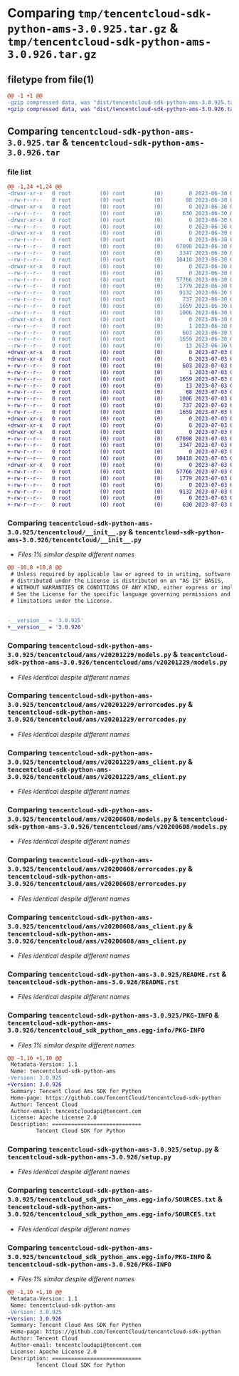# Comparing `tmp/tencentcloud-sdk-python-ams-3.0.925.tar.gz` & `tmp/tencentcloud-sdk-python-ams-3.0.926.tar.gz`

## filetype from file(1)

```diff
@@ -1 +1 @@
-gzip compressed data, was "dist/tencentcloud-sdk-python-ams-3.0.925.tar", last modified: Fri Jun 30 01:59:14 2023, max compression
+gzip compressed data, was "dist/tencentcloud-sdk-python-ams-3.0.926.tar", last modified: Mon Jul  3 00:18:05 2023, max compression
```

## Comparing `tencentcloud-sdk-python-ams-3.0.925.tar` & `tencentcloud-sdk-python-ams-3.0.926.tar`

### file list

```diff
@@ -1,24 +1,24 @@
-drwxr-xr-x   0 root         (0) root         (0)        0 2023-06-30 01:59:14.000000 tencentcloud-sdk-python-ams-3.0.925/
--rw-r--r--   0 root         (0) root         (0)       88 2023-06-30 01:59:14.000000 tencentcloud-sdk-python-ams-3.0.925/setup.cfg
-drwxr-xr-x   0 root         (0) root         (0)        0 2023-06-30 01:59:14.000000 tencentcloud-sdk-python-ams-3.0.925/tencentcloud/
--rw-r--r--   0 root         (0) root         (0)      630 2023-06-30 01:59:13.000000 tencentcloud-sdk-python-ams-3.0.925/tencentcloud/__init__.py
-drwxr-xr-x   0 root         (0) root         (0)        0 2023-06-30 01:59:14.000000 tencentcloud-sdk-python-ams-3.0.925/tencentcloud/ams/
--rw-r--r--   0 root         (0) root         (0)        0 2023-06-30 01:59:13.000000 tencentcloud-sdk-python-ams-3.0.925/tencentcloud/ams/__init__.py
-drwxr-xr-x   0 root         (0) root         (0)        0 2023-06-30 01:59:14.000000 tencentcloud-sdk-python-ams-3.0.925/tencentcloud/ams/v20201229/
--rw-r--r--   0 root         (0) root         (0)        0 2023-06-30 01:59:13.000000 tencentcloud-sdk-python-ams-3.0.925/tencentcloud/ams/v20201229/__init__.py
--rw-r--r--   0 root         (0) root         (0)    67098 2023-06-30 01:59:13.000000 tencentcloud-sdk-python-ams-3.0.925/tencentcloud/ams/v20201229/models.py
--rw-r--r--   0 root         (0) root         (0)     3347 2023-06-30 01:59:13.000000 tencentcloud-sdk-python-ams-3.0.925/tencentcloud/ams/v20201229/errorcodes.py
--rw-r--r--   0 root         (0) root         (0)    10418 2023-06-30 01:59:13.000000 tencentcloud-sdk-python-ams-3.0.925/tencentcloud/ams/v20201229/ams_client.py
-drwxr-xr-x   0 root         (0) root         (0)        0 2023-06-30 01:59:14.000000 tencentcloud-sdk-python-ams-3.0.925/tencentcloud/ams/v20200608/
--rw-r--r--   0 root         (0) root         (0)        0 2023-06-30 01:59:13.000000 tencentcloud-sdk-python-ams-3.0.925/tencentcloud/ams/v20200608/__init__.py
--rw-r--r--   0 root         (0) root         (0)    57766 2023-06-30 01:59:13.000000 tencentcloud-sdk-python-ams-3.0.925/tencentcloud/ams/v20200608/models.py
--rw-r--r--   0 root         (0) root         (0)     1779 2023-06-30 01:59:13.000000 tencentcloud-sdk-python-ams-3.0.925/tencentcloud/ams/v20200608/errorcodes.py
--rw-r--r--   0 root         (0) root         (0)     9132 2023-06-30 01:59:13.000000 tencentcloud-sdk-python-ams-3.0.925/tencentcloud/ams/v20200608/ams_client.py
--rw-r--r--   0 root         (0) root         (0)      737 2023-06-30 01:59:13.000000 tencentcloud-sdk-python-ams-3.0.925/README.rst
--rw-r--r--   0 root         (0) root         (0)     1659 2023-06-30 01:59:14.000000 tencentcloud-sdk-python-ams-3.0.925/PKG-INFO
--rw-r--r--   0 root         (0) root         (0)     1006 2023-06-30 01:59:13.000000 tencentcloud-sdk-python-ams-3.0.925/setup.py
-drwxr-xr-x   0 root         (0) root         (0)        0 2023-06-30 01:59:14.000000 tencentcloud-sdk-python-ams-3.0.925/tencentcloud_sdk_python_ams.egg-info/
--rw-r--r--   0 root         (0) root         (0)        1 2023-06-30 01:59:14.000000 tencentcloud-sdk-python-ams-3.0.925/tencentcloud_sdk_python_ams.egg-info/dependency_links.txt
--rw-r--r--   0 root         (0) root         (0)      603 2023-06-30 01:59:14.000000 tencentcloud-sdk-python-ams-3.0.925/tencentcloud_sdk_python_ams.egg-info/SOURCES.txt
--rw-r--r--   0 root         (0) root         (0)     1659 2023-06-30 01:59:14.000000 tencentcloud-sdk-python-ams-3.0.925/tencentcloud_sdk_python_ams.egg-info/PKG-INFO
--rw-r--r--   0 root         (0) root         (0)       13 2023-06-30 01:59:14.000000 tencentcloud-sdk-python-ams-3.0.925/tencentcloud_sdk_python_ams.egg-info/top_level.txt
+drwxr-xr-x   0 root         (0) root         (0)        0 2023-07-03 00:18:05.000000 tencentcloud-sdk-python-ams-3.0.926/
+drwxr-xr-x   0 root         (0) root         (0)        0 2023-07-03 00:18:05.000000 tencentcloud-sdk-python-ams-3.0.926/tencentcloud_sdk_python_ams.egg-info/
+-rw-r--r--   0 root         (0) root         (0)      603 2023-07-03 00:18:05.000000 tencentcloud-sdk-python-ams-3.0.926/tencentcloud_sdk_python_ams.egg-info/SOURCES.txt
+-rw-r--r--   0 root         (0) root         (0)        1 2023-07-03 00:18:05.000000 tencentcloud-sdk-python-ams-3.0.926/tencentcloud_sdk_python_ams.egg-info/dependency_links.txt
+-rw-r--r--   0 root         (0) root         (0)     1659 2023-07-03 00:18:05.000000 tencentcloud-sdk-python-ams-3.0.926/tencentcloud_sdk_python_ams.egg-info/PKG-INFO
+-rw-r--r--   0 root         (0) root         (0)       13 2023-07-03 00:18:05.000000 tencentcloud-sdk-python-ams-3.0.926/tencentcloud_sdk_python_ams.egg-info/top_level.txt
+-rw-r--r--   0 root         (0) root         (0)       88 2023-07-03 00:18:05.000000 tencentcloud-sdk-python-ams-3.0.926/setup.cfg
+-rw-r--r--   0 root         (0) root         (0)     1006 2023-07-03 00:18:05.000000 tencentcloud-sdk-python-ams-3.0.926/setup.py
+-rw-r--r--   0 root         (0) root         (0)      737 2023-07-03 00:18:05.000000 tencentcloud-sdk-python-ams-3.0.926/README.rst
+-rw-r--r--   0 root         (0) root         (0)     1659 2023-07-03 00:18:05.000000 tencentcloud-sdk-python-ams-3.0.926/PKG-INFO
+drwxr-xr-x   0 root         (0) root         (0)        0 2023-07-03 00:18:05.000000 tencentcloud-sdk-python-ams-3.0.926/tencentcloud/
+drwxr-xr-x   0 root         (0) root         (0)        0 2023-07-03 00:18:05.000000 tencentcloud-sdk-python-ams-3.0.926/tencentcloud/ams/
+drwxr-xr-x   0 root         (0) root         (0)        0 2023-07-03 00:18:05.000000 tencentcloud-sdk-python-ams-3.0.926/tencentcloud/ams/v20201229/
+-rw-r--r--   0 root         (0) root         (0)    67098 2023-07-03 00:18:05.000000 tencentcloud-sdk-python-ams-3.0.926/tencentcloud/ams/v20201229/models.py
+-rw-r--r--   0 root         (0) root         (0)     3347 2023-07-03 00:18:05.000000 tencentcloud-sdk-python-ams-3.0.926/tencentcloud/ams/v20201229/errorcodes.py
+-rw-r--r--   0 root         (0) root         (0)        0 2023-07-03 00:18:05.000000 tencentcloud-sdk-python-ams-3.0.926/tencentcloud/ams/v20201229/__init__.py
+-rw-r--r--   0 root         (0) root         (0)    10418 2023-07-03 00:18:05.000000 tencentcloud-sdk-python-ams-3.0.926/tencentcloud/ams/v20201229/ams_client.py
+drwxr-xr-x   0 root         (0) root         (0)        0 2023-07-03 00:18:05.000000 tencentcloud-sdk-python-ams-3.0.926/tencentcloud/ams/v20200608/
+-rw-r--r--   0 root         (0) root         (0)    57766 2023-07-03 00:18:05.000000 tencentcloud-sdk-python-ams-3.0.926/tencentcloud/ams/v20200608/models.py
+-rw-r--r--   0 root         (0) root         (0)     1779 2023-07-03 00:18:05.000000 tencentcloud-sdk-python-ams-3.0.926/tencentcloud/ams/v20200608/errorcodes.py
+-rw-r--r--   0 root         (0) root         (0)        0 2023-07-03 00:18:05.000000 tencentcloud-sdk-python-ams-3.0.926/tencentcloud/ams/v20200608/__init__.py
+-rw-r--r--   0 root         (0) root         (0)     9132 2023-07-03 00:18:05.000000 tencentcloud-sdk-python-ams-3.0.926/tencentcloud/ams/v20200608/ams_client.py
+-rw-r--r--   0 root         (0) root         (0)        0 2023-07-03 00:18:05.000000 tencentcloud-sdk-python-ams-3.0.926/tencentcloud/ams/__init__.py
+-rw-r--r--   0 root         (0) root         (0)      630 2023-07-03 00:18:05.000000 tencentcloud-sdk-python-ams-3.0.926/tencentcloud/__init__.py
```

### Comparing `tencentcloud-sdk-python-ams-3.0.925/tencentcloud/__init__.py` & `tencentcloud-sdk-python-ams-3.0.926/tencentcloud/__init__.py`

 * *Files 1% similar despite different names*

```diff
@@ -10,8 +10,8 @@
 # Unless required by applicable law or agreed to in writing, software
 # distributed under the License is distributed on an "AS IS" BASIS,
 # WITHOUT WARRANTIES OR CONDITIONS OF ANY KIND, either express or implied.
 # See the License for the specific language governing permissions and
 # limitations under the License.
 
 
-__version__ = '3.0.925'
+__version__ = '3.0.926'
```

### Comparing `tencentcloud-sdk-python-ams-3.0.925/tencentcloud/ams/v20201229/models.py` & `tencentcloud-sdk-python-ams-3.0.926/tencentcloud/ams/v20201229/models.py`

 * *Files identical despite different names*

### Comparing `tencentcloud-sdk-python-ams-3.0.925/tencentcloud/ams/v20201229/errorcodes.py` & `tencentcloud-sdk-python-ams-3.0.926/tencentcloud/ams/v20201229/errorcodes.py`

 * *Files identical despite different names*

### Comparing `tencentcloud-sdk-python-ams-3.0.925/tencentcloud/ams/v20201229/ams_client.py` & `tencentcloud-sdk-python-ams-3.0.926/tencentcloud/ams/v20201229/ams_client.py`

 * *Files identical despite different names*

### Comparing `tencentcloud-sdk-python-ams-3.0.925/tencentcloud/ams/v20200608/models.py` & `tencentcloud-sdk-python-ams-3.0.926/tencentcloud/ams/v20200608/models.py`

 * *Files identical despite different names*

### Comparing `tencentcloud-sdk-python-ams-3.0.925/tencentcloud/ams/v20200608/errorcodes.py` & `tencentcloud-sdk-python-ams-3.0.926/tencentcloud/ams/v20200608/errorcodes.py`

 * *Files identical despite different names*

### Comparing `tencentcloud-sdk-python-ams-3.0.925/tencentcloud/ams/v20200608/ams_client.py` & `tencentcloud-sdk-python-ams-3.0.926/tencentcloud/ams/v20200608/ams_client.py`

 * *Files identical despite different names*

### Comparing `tencentcloud-sdk-python-ams-3.0.925/README.rst` & `tencentcloud-sdk-python-ams-3.0.926/README.rst`

 * *Files identical despite different names*

### Comparing `tencentcloud-sdk-python-ams-3.0.925/PKG-INFO` & `tencentcloud-sdk-python-ams-3.0.926/tencentcloud_sdk_python_ams.egg-info/PKG-INFO`

 * *Files 1% similar despite different names*

```diff
@@ -1,10 +1,10 @@
 Metadata-Version: 1.1
 Name: tencentcloud-sdk-python-ams
-Version: 3.0.925
+Version: 3.0.926
 Summary: Tencent Cloud Ams SDK for Python
 Home-page: https://github.com/TencentCloud/tencentcloud-sdk-python
 Author: Tencent Cloud
 Author-email: tencentcloudapi@tencent.com
 License: Apache License 2.0
 Description: ============================
         Tencent Cloud SDK for Python
```

### Comparing `tencentcloud-sdk-python-ams-3.0.925/setup.py` & `tencentcloud-sdk-python-ams-3.0.926/setup.py`

 * *Files identical despite different names*

### Comparing `tencentcloud-sdk-python-ams-3.0.925/tencentcloud_sdk_python_ams.egg-info/SOURCES.txt` & `tencentcloud-sdk-python-ams-3.0.926/tencentcloud_sdk_python_ams.egg-info/SOURCES.txt`

 * *Files identical despite different names*

### Comparing `tencentcloud-sdk-python-ams-3.0.925/tencentcloud_sdk_python_ams.egg-info/PKG-INFO` & `tencentcloud-sdk-python-ams-3.0.926/PKG-INFO`

 * *Files 1% similar despite different names*

```diff
@@ -1,10 +1,10 @@
 Metadata-Version: 1.1
 Name: tencentcloud-sdk-python-ams
-Version: 3.0.925
+Version: 3.0.926
 Summary: Tencent Cloud Ams SDK for Python
 Home-page: https://github.com/TencentCloud/tencentcloud-sdk-python
 Author: Tencent Cloud
 Author-email: tencentcloudapi@tencent.com
 License: Apache License 2.0
 Description: ============================
         Tencent Cloud SDK for Python
```

